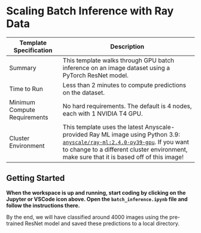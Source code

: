# Scaling Batch Inference with Ray Data

| Template Specification | Description |
| ---------------------- | ----------- |
| Summary | This template walks through GPU batch inference on an image dataset using a PyTorch ResNet model. |
| Time to Run | Less than 2 minutes to compute predictions on the dataset. |
| Minimum Compute Requirements | No hard requirements. The default is 4 nodes, each with 1 NVIDIA T4 GPU. |
| Cluster Environment | This template uses the latest Anyscale-provided Ray ML image using Python 3.9: [`anyscale/ray-ml:2.4.0-py39-gpu`](https://docs.anyscale.com/reference/base-images/ray-240/py39#ray-ml-2-4-0-py39). If you want to change to a different cluster environment, make sure that it is based off of this image! |

## Getting Started

**When the workspace is up and running, start coding by clicking on the Jupyter or VSCode icon above. Open the `batch_inference.ipynb` file and follow the instructions there.**

By the end, we will have classified around 4000 images using the pre-trained ResNet model and saved these predictions to a local directory.
